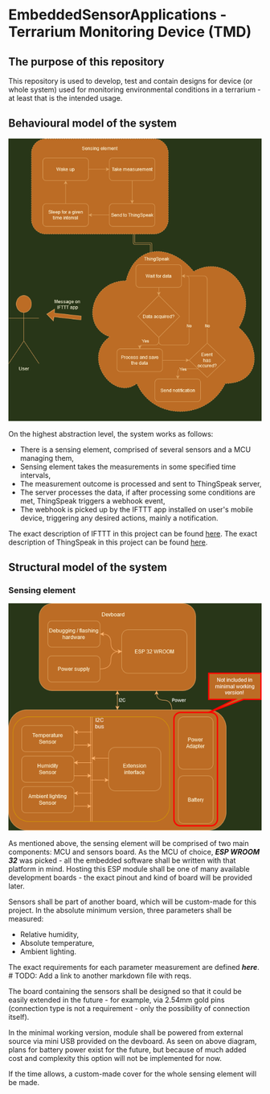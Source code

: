 # EmbeddedSensorApplications - Terrarium Monitoring Device (TMD)

## The purpose of this repository

This repository is used to develop, test and contain designs for device (or whole system) used for monitoring environmental conditions in a terrarium - at least that is the intended usage.

## Behavioural model of the system

![Behavioural flowchart](documentation/resources/behav_flowchart.png "Behavioural flowchart")

On the highest abstraction level, the system works as follows:

 - There is a sensing element, comprised of several sensors and a MCU managing them,
 - Sensing element takes the measurements in some specified time intervals,
 - The measurement outcome is processed and sent to ThingSpeak server,
 - The server processes the data, if after processing some conditions are met, ThingSpeak triggers a webhook event,
 - The webhook is picked up by the IFTTT app installed on user's mobile device, triggering any desired actions, mainly a notification.

The exact description of IFTTT in this project can be found [here](documentation/ifttt/README.md "IFTTT usage and configuration in this project").
The exact description of ThingSpeak in this project can be found [here](documentation/thingspeak/README.md "ThingSpeak usage and configuration in this project.").

## Structural model of the system

### Sensing element

![Structural model](documentation/resources/sensing_dev_structural.png "Structural model of sensing element")

As mentioned above, the sensing element will be comprised of two main components: MCU and sensors board. As the MCU of choice, ***ESP WROOM 32*** was picked - all the embedded software shall be written with that platform in mind. Hosting this ESP module shall be one of many available development boards - the exact pinout and kind of board will be provided later.

Sensors shall be part of another board, which will be custom-made for this project. In the absolute minimum version, three parameters shall be measured:

 - Relative humidity,
 - Absolute temperature,
 - Ambient lighting.

The exact requirements for each parameter measurement are defined ***here***. \# TODO: Add a link to another markdown file with reqs.

The board containing the sensors shall be designed so that it could be easily extended in the future - for example, via 2.54mm gold pins (connection type is not a requirement - only the possibility of connection itself).

In the minimal working version, module shall be powered from external source via mini USB provided on the devboard. As seen on above diagram, plans for battery power exist for the future, but because of much added cost and complexity this option will not be implemented for now.

If the time allows, a custom-made cover for the whole sensing element will be made.

